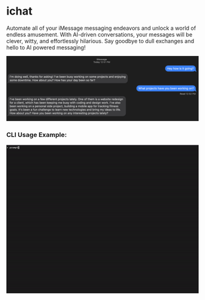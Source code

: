 # ichat

Automate all of your iMessage messaging endeavors and unlock a world of endless amusement.
With AI-driven conversations, your messages will be clever, witty, and effortlessly hilarious.
Say goodbye to dull exchanges and hello to AI powered messaging!

![example](https://github.com/Bruception/ichat/blob/main/images/example.png)

### CLI Usage Example:
![cli-example](https://github.com/Bruception/ichat/blob/main/images/cli-example.gif)
